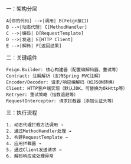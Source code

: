一：架构分层

    A[你的代码] -->|调用| B(Feign接口)
    B -->|动态代理| C[MethodHandler]
    C -->|编码| D[RequestTemplate]
    D -->|发送| E[HTTP Client]
    E -->|解码| F[返回结果]
    
二：关键组件

    Feign.Builder: 核心构建器（配置编解码器、重试等）
    Contract: 注解解析（支持Spring MVC注解）
    Encoder/Decoder: 请求/响应编解码（如JSON转换）
    Client: HTTP客户端实现（默认JDK，可替换为OkHttp等）
    Retryer: 重试策略（指数退避等）
    RequestInterceptor: 请求拦截器（添加认证头等）
    
三：执行流程

    1. 动态代理拦截方法调用 → 
    2. 通过MethodHandler处理 → 
    3. 构建RequestTemplate → 
    4. 应用拦截器 → 
    5. 通过Client发送请求 → 
    6. 解码响应或处理异常